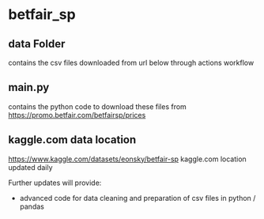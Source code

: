 # betfair_sp

## data Folder

contains the csv files downloaded from url below through actions workflow

## main.py

contains the python code to download these files from https://promo.betfair.com/betfairsp/prices

## kaggle.com data location

https://www.kaggle.com/datasets/eonsky/betfair-sp
kaggle.com location updated daily

Further updates will provide:

- advanced code for data cleaning and preparation of csv files in python / pandas
